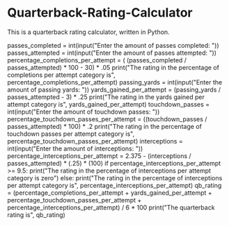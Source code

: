 # Quarterback-Rating-Calculator
This is a quarterback rating calculator, written in Python.

passes_completed = int(input("Enter the amount of passes completed: "))
passes_attempted = int(input("Enter the amount of passes attempted: "))
percentage_completions_per_attempt = (
  (passes_completed / passes_attempted) * 100 - 30) * .05
print("The rating in the percentage of completions per attempt category is", percentage_completions_per_attempt)
passing_yards = int(input("Enter the amount of passing yards: "))
yards_gained_per_attempt = (passing_yards / passes_attempted - 3) * .25
print("The rating in the yards gained per attempt category is", yards_gained_per_attempt)
touchdown_passes = int(input("Enter the amount of touchdown passes: "))
percentage_touchdown_passes_per_attempt = ((touchdown_passes / passes_attempted) * 100) * .2
print("The rating in the percentage of touchdown passes per attempt category is", percentage_touchdown_passes_per_attempt)
interceptions = int(input("Enter the amount of interceptions: "))
percentage_interceptions_per_attempt = 2.375 - (interceptions / passes_attempted) * (.25) * (100)
if percentage_interceptions_per_attempt >= 9.5:
  print("The rating in the percentage of interceptions per attempt category is zero")
else:
  print("The rating in the percentage of interceptions per attempt category is", percentage_interceptions_per_attempt)
qb_rating = (percentage_completions_per_attempt + yards_gained_per_attempt + percentage_touchdown_passes_per_attempt + percentage_interceptions_per_attempt) / 6 * 100
print("The quarterback rating is", qb_rating)
